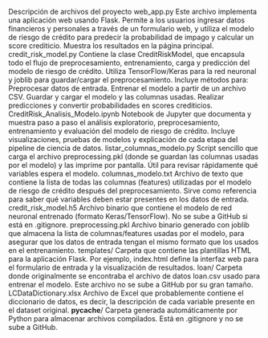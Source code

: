 Descripción de archivos del proyecto
web_app.py
Este archivo implementa una aplicación web usando Flask. Permite a los usuarios ingresar datos financieros y personales a través de un formulario web, y utiliza el modelo de riesgo de crédito para predecir la probabilidad de impago y calcular un score crediticio. Muestra los resultados en la página principal.
credit_risk_model.py
Contiene la clase CreditRiskModel, que encapsula todo el flujo de preprocesamiento, entrenamiento, carga y predicción del modelo de riesgo de crédito. Utiliza TensorFlow/Keras para la red neuronal y joblib para guardar/cargar el preprocesamiento. Incluye métodos para:
Preprocesar datos de entrada.
Entrenar el modelo a partir de un archivo CSV.
Guardar y cargar el modelo y las columnas usadas.
Realizar predicciones y convertir probabilidades en scores crediticios.
CreditRisk_Analisis_Modelo.ipynb
Notebook de Jupyter que documenta y muestra paso a paso el análisis exploratorio, preprocesamiento, entrenamiento y evaluación del modelo de riesgo de crédito. Incluye visualizaciones, pruebas de modelos y explicación de cada etapa del pipeline de ciencia de datos.
listar_columnas_modelo.py
Script sencillo que carga el archivo preprocessing.pkl (donde se guardan las columnas usadas por el modelo) y las imprime por pantalla. Útil para revisar rápidamente qué variables espera el modelo.
columnas_modelo.txt
Archivo de texto que contiene la lista de todas las columnas (features) utilizadas por el modelo de riesgo de crédito después del preprocesamiento. Sirve como referencia para saber qué variables deben estar presentes en los datos de entrada.
credit_risk_model.h5
Archivo binario que contiene el modelo de red neuronal entrenado (formato Keras/TensorFlow). No se sube a GitHub si está en .gitignore.
preprocessing.pkl
Archivo binario generado con joblib que almacena la lista de columnas/features usadas por el modelo, para asegurar que los datos de entrada tengan el mismo formato que los usados en el entrenamiento.
templates/
Carpeta que contiene las plantillas HTML para la aplicación Flask. Por ejemplo, index.html define la interfaz web para el formulario de entrada y la visualización de resultados.
loan/
Carpeta donde originalmente se encontraba el archivo de datos loan.csv usado para entrenar el modelo. Este archivo no se sube a GitHub por su gran tamaño.
LCDataDictionary.xlsx
Archivo de Excel que probablemente contiene el diccionario de datos, es decir, la descripción de cada variable presente en el dataset original.
__pycache__/
Carpeta generada automáticamente por Python para almacenar archivos compilados. Está en .gitignore y no se sube a GitHub.
